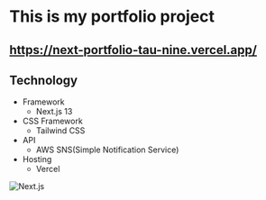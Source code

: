 # This is my portfolio project
## https://next-portfolio-tau-nine.vercel.app/
## Technology

- Framework
  - Next.js 13
- CSS Framework
  - Tailwind CSS
- API
  - AWS SNS(Simple Notification Service)
- Hosting
  - Vercel

![Next.js](https://raw.githubusercontent.com/imgwarehouse/portfolio/main/LOGO_NEXTJS.png=100x100)